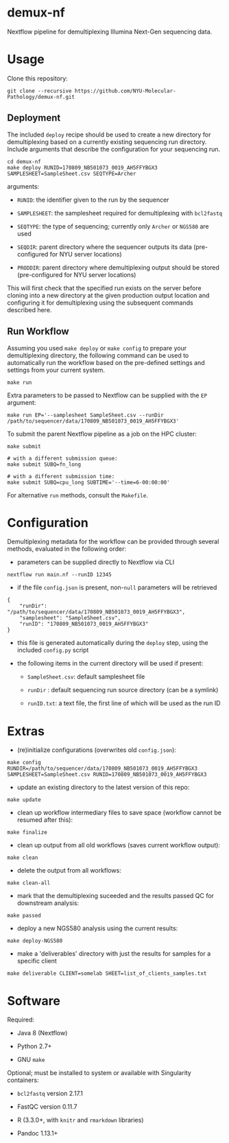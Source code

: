 # demux-nf

Nextflow pipeline for demultiplexing Illumina Next-Gen sequencing data.

# Usage

Clone this repository:

```
git clone --recursive https://github.com/NYU-Molecular-Pathology/demux-nf.git
```

## Deployment

The included `deploy` recipe should be used to create a new directory for demultiplexing based on a currently existing sequencing run directory. Include arguments that describe the configuration for your sequencing run.

```
cd demux-nf
make deploy RUNID=170809_NB501073_0019_AH5FFYBGX3 SAMPLESHEET=SampleSheet.csv SEQTYPE=Archer
```

arguments:

  - `RUNID`: the identifier given to the run by the sequencer
  
  - `SAMPLESHEET`: the samplesheet required for demultiplexing with `bcl2fastq`
  
  - `SEQTYPE`: the type of sequencing; currently only `Archer` or `NGS580` are used
  
  - `SEQDIR`: parent directory where the sequencer outputs its data (pre-configured for NYU server locations)
  
  - `PRODDIR`: parent directory where demultiplexing output should be stored (pre-configured for NYU server locations)
  

This will first check that the specified run exists on the server before cloning into a new directory at the given production output location and configuring it for demultiplexing using the subsequent commands described here. 

## Run Workflow

Assuming you used `make deploy` or `make config` to prepare your demultiplexing directory, the following command can be used to automatically run the workflow based on the pre-defined settings and settings from your current system.

```
make run
```

Extra parameters to be passed to Nextflow can be supplied with the `EP` argument:

```
make run EP='--samplesheet SampleSheet.csv --runDir /path/to/sequencer/data/170809_NB501073_0019_AH5FFYBGX3'
```

To submit the parent Nextflow pipeline as a job on the HPC cluster:

```
make submit

# with a different submission queue:
make submit SUBQ=fn_long

# with a different submission time:
make submit SUBQ=cpu_long SUBTIME='--time=6-00:00:00'
```

For alternative `run` methods, consult the `Makefile`.

# Configuration

Demultiplexing metadata for the workflow can be provided through several methods, evaluated in the following order:

- parameters can be supplied directly to Nextflow via CLI

```
nextflow run main.nf --runID 12345
```

- if the file `config.json` is present, non-`null` parameters will be retrieved

```
{
    "runDir": "/path/to/sequencer/data/170809_NB501073_0019_AH5FFYBGX3",
    "samplesheet": "SampleSheet.csv",
    "runID": "170809_NB501073_0019_AH5FFYBGX3"
}
```

  - this file is generated automatically during the `deploy` step, using the included `config.py` script

- the following items in the current directory will be used if present:

  - `SampleSheet.csv`: default samplesheet file

  - `runDir` : default sequencing run source directory (can be a symlink)
  
  - `runID.txt`: a text file, the first line of which will be used as the run ID

# Extras

- (re)initialize configurations (overwrites old `config.json`):

```
make config RUNDIR=/path/to/sequencer/data/170809_NB501073_0019_AH5FFYBGX3 SAMPLESHEET=SampleSheet.csv RUNID=170809_NB501073_0019_AH5FFYBGX3
```

- update an existing directory to the latest version of this repo:

```
make update
```

- clean up workflow intermediary files to save space (workflow cannot be resumed after this):

```
make finalize
```

- clean up output from all old workflows (saves current workflow output):

```
make clean
```

- delete the output from all workflows:

```
make clean-all
```

- mark that the demultiplexing suceeded and the results passed QC for downstream analysis:

```
make passed
```

- deploy a new NGS580 analysis using the current results:

```
make deploy-NGS580
```

- make a 'deliverables' directory with just the results for samples for a specific client

```
make deliverable CLIENT=somelab SHEET=list_of_clients_samples.txt
```

# Software 

Required:

- Java 8 (Nextflow)

- Python 2.7+

- GNU `make`

Optional; must be installed to system or available with Singularity containers:

- `bcl2fastq` version 2.17.1

- FastQC version 0.11.7

- R (3.3.0+, with `knitr` and `rmarkdown` libraries)

- Pandoc 1.13.1+
